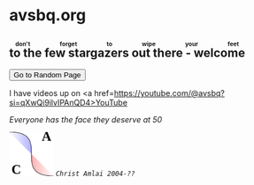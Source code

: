<title>Christ Amlai</title>

<style>body { background: url(.pix/audrey.webp) no-repeat bottom left !important; }</style>

# avsbq.org 

## <ruby>to the few stargazers out there - welcome<rp>(</rp><rt>don't forget to wipe your feet</rt><rp>)</rp> </ruby>

<script src="r.js" defer></script>
<button onclick="goToRandomPage()">Go to Random Page</button>

I have videos up on <a href=https://youtube.com/@avsbq?si=qXwQi9ilvIPAnQD4>YouTube</a>

_Everyone has the face they deserve at 50_

<img src="a.svg" style="width: 80px; height: auto;"> *`Christ Amlai 2004-??`*

